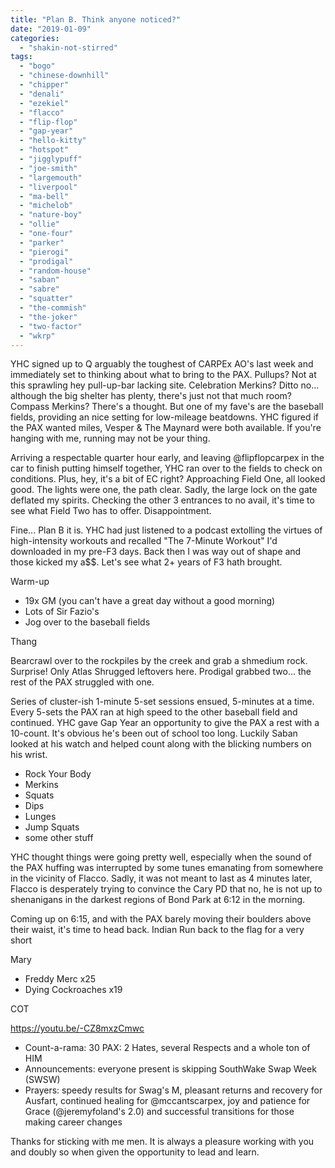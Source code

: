 ```yaml
---
title: "Plan B. Think anyone noticed?"
date: "2019-01-09"
categories: 
  - "shakin-not-stirred"
tags: 
  - "bogo"
  - "chinese-downhill"
  - "chipper"
  - "denali"
  - "ezekiel"
  - "flacco"
  - "flip-flop"
  - "gap-year"
  - "hello-kitty"
  - "hotspot"
  - "jigglypuff"
  - "joe-smith"
  - "largemouth"
  - "liverpool"
  - "ma-bell"
  - "michelob"
  - "nature-boy"
  - "ollie"
  - "one-four"
  - "parker"
  - "pierogi"
  - "prodigal"
  - "random-house"
  - "saban"
  - "sabre"
  - "squatter"
  - "the-commish"
  - "the-joker"
  - "two-factor"
  - "wkrp"
---
```


YHC signed up to Q arguably the toughest of CARPEx AO's last week and immediately set to thinking about what to bring to the PAX. Pullups? Not at this sprawling hey pull-up-bar lacking site. Celebration Merkins? Ditto no... although the big shelter has plenty, there's just not that much room? Compass Merkins? There's a thought. But one of my fave's are the baseball fields, providing an nice setting for low-mileage beatdowns. YHC figured if the PAX wanted miles, Vesper & The Maynard were both available. If you're hanging with me, running may not be your thing.

Arriving a respectable quarter hour early, and leaving @flipflopcarpex in the car to finish putting himself together, YHC ran over to the fields to check on conditions. Plus, hey, it's a bit of EC right? Approaching Field One, all looked good. The lights were one, the path clear. Sadly, the large lock on the gate deflated my spirits. Checking the other 3 entrances to no avail, it's time to see what Field Two has to offer. Disappointment.

Fine... Plan B it is. YHC had just listened to a podcast extolling the virtues of high-intensity workouts and recalled "The 7-Minute Workout" I'd downloaded in my pre-F3 days. Back then I was way out of shape and those kicked my a$$. Let's see what 2+ years of F3 hath brought.

Warm-up

- 19x GM (you can't have a great day without a good morning)
- Lots of Sir Fazio's
- Jog over to the baseball fields

Thang

Bearcrawl over to the rockpiles by the creek and grab a shmedium rock. Surprise! Only Atlas Shrugged leftovers here. Prodigal grabbed two... the rest of the PAX struggled with one.

Series of cluster-ish 1-minute 5-set sessions ensued, 5-minutes at a time. Every 5-sets the PAX ran at high speed to the other baseball field and continued. YHC gave Gap Year an opportunity to give the PAX a rest with a 10-count. It's obvious he's been out of school too long. Luckily Saban looked at his watch and helped count along with the blicking numbers on his wrist.

- Rock Your Body
- Merkins
- Squats
- Dips
- Lunges
- Jump Squats
- some other stuff

YHC thought things were going pretty well, especially when the sound of the PAX huffing was interrupted by some tunes emanating from somewhere in the vicinity of Flacco. Sadly, it was not meant to last as 4 minutes later, Flacco is desperately trying to convince the Cary PD that no, he is not up to shenanigans in the darkest regions of Bond Park at 6:12 in the morning.

Coming up on 6:15, and with the PAX barely moving their boulders above their waist, it's time to head back. Indian Run back to the flag for a very short

Mary

- Freddy Merc x25
- Dying Cockroaches x19

COT

https://youtu.be/-CZ8mxzCmwc

- Count-a-rama: 30 PAX: 2 Hates, several Respects and a whole ton of HIM
- Announcements: everyone present is skipping SouthWake Swap Week (SWSW)
- Prayers: speedy results for Swag's M, pleasant returns and recovery for Ausfart, continued healing for @mccantscarpex, joy and patience for Grace (@jeremyfoland's 2.0) and successful transitions for those making career changes

Thanks for sticking with me men. It is always a pleasure working with you and doubly so when given the opportunity to lead and learn.
